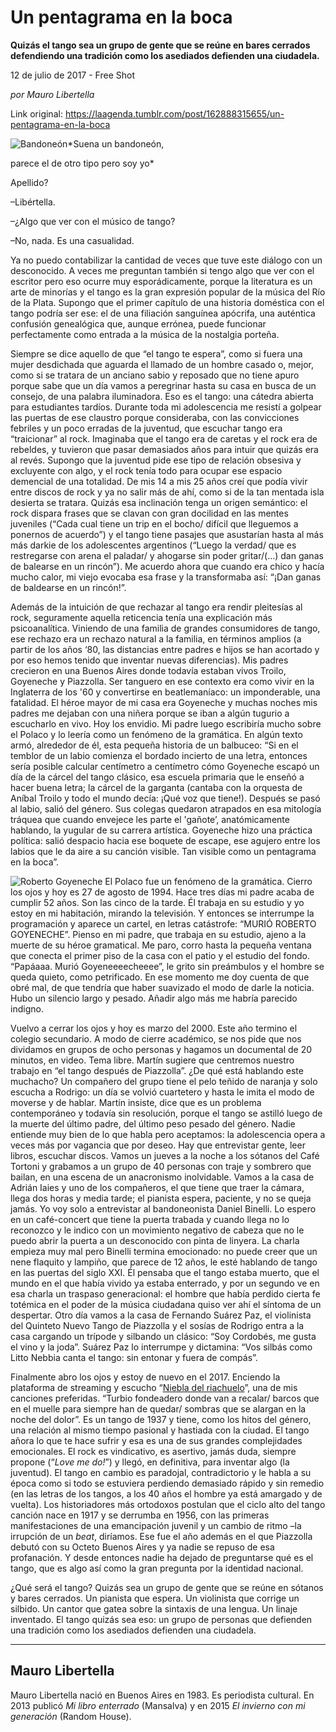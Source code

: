# Un pentagrama en la boca

**Quizás el tango sea un grupo de gente que se reúne en bares cerrados defendiendo una tradición como los asediados defienden una ciudadela.**

12 de julio de 2017 - Free Shot

_por Mauro Libertella_

Link original: https://laagenda.tumblr.com/post/162888315655/un-pentagrama-en-la-boca

![Bandoneón](https://64.media.tumblr.com/1ea653fad3e8f927e07d274fcd53beb2/tumblr_inline_pjzz1rzGNN1t6q87u_500.jpg)*Suena un bandoneón,  

parece el de otro tipo pero soy yo*

Apellido?  

–Libértella.  

–¿Algo que ver con el músico de tango?  

–No, nada. Es una casualidad.

Ya no puedo contabilizar la cantidad de veces que tuve este diálogo con un desconocido. A veces me preguntan también si tengo algo que ver con el escritor pero eso ocurre muy esporádicamente, porque la literatura es un arte de minorías y el tango es la gran expresión popular de la música del Río de la Plata. Supongo que el primer capítulo de una historia doméstica con el tango podría ser ese: el de una filiación sanguínea apócrifa, una auténtica confusión genealógica que, aunque errónea, puede funcionar perfectamente como entrada a la música de la nostalgia porteña.

Siempre se dice aquello de que “el tango te espera”, como si fuera una mujer desdichada que aguarda el llamado de un hombre casado o, mejor, como si se tratara de un anciano sabio y reposado que no tiene apuro porque sabe que un día vamos a peregrinar hasta su casa en busca de un consejo, de una palabra iluminadora. Eso es el tango: una cátedra abierta para estudiantes tardíos. Durante toda mi adolescencia me resistí a golpear las puertas de ese claustro porque consideraba, con las convicciones febriles y un poco erradas de la juventud, que escuchar tango era “traicionar” al rock. Imaginaba que el tango era de caretas y el rock era de rebeldes, y tuvieron que pasar demasiados años para intuir que quizás era al revés. Supongo que la juventud pide ese tipo de relación obsesiva y excluyente con algo, y el rock tenía todo para ocupar ese espacio demencial de una totalidad. De mis 14 a mis 25 años creí que podía vivir entre discos de rock y ya no salir más de ahí, como si de la tan mentada isla desierta se tratara. Quizás esa inclinación tenga un origen semántico: el rock dispara frases que se clavan con gran docilidad en las mentes juveniles (“Cada cual tiene un trip en el bocho/ difícil que lleguemos a ponernos de acuerdo”) y el tango tiene pasajes que asustarían hasta al más más darkie de los adolescentes argentinos (“Luego la verdad/ que es restregarse con arena el paladar/ y ahogarse sin poder gritar/(…) dan ganas de balearse en un rincón”). Me acuerdo ahora que cuando era chico y hacía mucho calor, mi viejo evocaba esa frase y la transformaba así: “¡Dan ganas de baldearse en un rincón!”.

Además de la intuición de que rechazar al tango era rendir pleitesías al rock, seguramente aquella reticencia tenía una explicación más psicoanalítica. Viniendo de una familia de grandes consumidores de tango, ese rechazo era un rechazo natural a la familia, en términos amplios (a partir de los años ‘80, las distancias entre padres e hijos se han acortado y por eso hemos tenido que inventar nuevas diferencias). Mis padres crecieron en una Buenos Aires donde todavía estaban vivos Troilo, Goyeneche y Piazzolla. Ser tanguero en ese contexto era como vivir en la Inglaterra de los '60 y convertirse en beatlemaníaco: un imponderable, una fatalidad. El héroe mayor de mi casa era Goyeneche y muchas noches mis padres me dejaban con una niñera porque se iban a algún tugurio a escucharlo en vivo. Hoy los envidio. Mi padre luego escribiría mucho sobre el Polaco y lo leería como un fenómeno de la gramática. En algún texto armó, alrededor de él, esta pequeña historia de un balbuceo: “Si en el temblor de un labio comienza el bordado incierto de una letra, entonces sería posible calcular centímetro a centímetro cómo Goyeneche escapó un día de la cárcel del tango clásico, esa escuela primaria que le enseñó a hacer buena letra; la cárcel de la garganta (cantaba con la orquesta de Aníbal Troilo y todo el mundo decía: ¡Qué voz que tiene!). Después se pasó al labio, salió del género. Sus colegas quedaron atrapados en esa mitología tráquea que cuando envejece les parte el 'gañote’, anatómicamente hablando, la yugular de su carrera artística. Goyeneche hizo una práctica política: salió despacio hacia ese boquete de escape, ese agujero entre los labios que le da aire a su canción visible. Tan visible como un pentagrama en la boca”.

![Roberto Goyeneche](https://64.media.tumblr.com/d8cfcd20c96568af3be8c0f7f745eff5/tumblr_inline_pjzz1sqfrt1t6q87u_500.jpg) El Polaco fue un fenómeno de la gramática. Cierro los ojos y hoy es 27 de agosto de 1994. Hace tres días mi padre acaba de cumplir 52 años. Son las cinco de la tarde. Él trabaja en su estudio y yo estoy en mi habitación, mirando la televisión. Y entonces se interrumpe la programación y aparece un cartel, en letras catástrofe: “MURIÓ ROBERTO GOYENECHE”. Pienso en mi padre, que trabaja en su estudio, ajeno a la muerte de su héroe gramatical. Me paro, corro hasta la pequeña ventana que conecta el primer piso de la casa con el patio y el estudio del fondo. “Papáaaa. Murió Goyeneeeecheeee”, le grito sin preámbulos y el hombre se queda quieto, como petrificado. En ese momento me doy cuenta de que obré mal, de que tendría que haber suavizado el modo de darle la noticia. Hubo un silencio largo y pesado. Añadir algo más me habría parecido indigno.

Vuelvo a cerrar los ojos y hoy es marzo del 2000. Este año termino el colegio secundario. A modo de cierre académico, se nos pide que nos dividamos en grupos de ocho personas y hagamos un documental de 20 minutos, en video. Tema libre. Martín sugiere que centremos nuestro trabajo en “el tango después de Piazzolla”. ¿De qué está hablando este muchacho? Un compañero del grupo tiene el pelo teñido de naranja y solo escucha a Rodrigo: un día se volvió cuartetero y hasta le imita el modo de moverse y de hablar. Martín insiste, dice que es un problema contemporáneo y todavía sin resolución, porque el tango se astilló luego de la muerte del último padre, del último peso pesado del género. Nadie entiende muy bien de lo que habla pero aceptamos: la adolescencia opera a veces más por vagancia que por deseo. Hay que entrevistar gente, leer libros, escuchar discos. Vamos un jueves a la noche a los sótanos del Café Tortoni y grabamos a un grupo de 40 personas con traje y sombrero que bailan, en una escena de un anacronismo inolvidable. Vamos a la casa de Adrián Iaies y uno de los compañeros, el que tiene que traer la cámara, llega dos horas y media tarde; el pianista espera, paciente, y no se queja jamás. Yo voy solo a entrevistar al bandoneonista Daniel Binelli. Lo espero en un café-concert que tiene la puerta trabada y cuando llega no lo reconozco y le indico con un movimiento negativo de cabeza que no le puedo abrir la puerta a un desconocido con pinta de linyera. La charla empieza muy mal pero Binelli termina emocionado: no puede creer que un nene flaquito y lampiño, que parece de 12 años, le esté hablando de tango en las puertas del siglo XXI. Él pensaba que el tango estaba muerto, que el mundo en el que había vivido ya estaba enterrado, y por un segundo ve en esa charla un traspaso generacional: el hombre que había perdido cierta fe totémica en el poder de la música ciudadana quiso ver ahí el síntoma de un despertar. Otro día vamos a la casa de Fernando Suárez Paz, el violinista del Quinteto Nuevo Tango de Piazzolla y el sosías de Rodrigo entra a la casa cargando un trípode y silbando un clásico: “Soy Cordobés, me gusta el vino y la joda”. Suárez Paz lo interrumpe y dictamina: “Vos silbás como Litto Nebbia canta el tango: sin entonar y fuera de compás”.

Finalmente abro los ojos y estoy de nuevo en el 2017. Enciendo la plataforma de streaming y escucho “[Niebla del riachuelo](https://youtu.be/ye8_ewYZrlo)”, una de mis canciones preferidas. “Turbio fondeadero donde van a recalar/ barcos que en el muelle para siempre han de quedar/ sombras que se alargan en la noche del dolor”. Es un tango de 1937 y tiene, como los hitos del género, una relación al mismo tiempo pasional y hastiada con la ciudad. El tango añora lo que te hace sufrir y esa es una de sus grandes complejidades emocionales. El rock es vindicativo, es asertivo, jamás duda, siempre propone (“*Love me do!*”) y llegó, en definitiva, para inventar algo (la juventud). El tango en cambio es paradojal, contradictorio y le habla a su época como si todo se estuviera perdiendo demasiado rápido y sin remedio (en las letras de los tangos, a los 40 años el hombre ya está amargado y de vuelta). Los historiadores más ortodoxos postulan que el ciclo alto del tango canción nace en 1917 y se derrumba en 1956, con las primeras manifestaciones de una emancipación juvenil y un cambio de ritmo –la irrupción de un *beat*, diríamos. Ese fue el año además en el que Piazzolla debutó con su Octeto Buenos Aires y ya nadie se repuso de esa profanación. Y desde entonces nadie ha dejado de preguntarse qué es el tango, que es algo así como la gran pregunta por la identidad nacional.

¿Qué será el tango? Quizás sea un grupo de gente que se reúne en sótanos y bares cerrados. Un pianista que espera. Un violinista que corrige un silbido. Un cantor que gatea sobre la sintaxis de una lengua. Un linaje inventado. El tango quizás sea eso: un grupo de personas que defienden una tradición como los asediados defienden una ciudadela.

  




---

 Mauro Libertella
-----------------

 Mauro Libertella nació en Buenos Aires en 1983. Es periodista cultural. En 2013 publicó *Mi libro enterrado* (Mansalva) y en 2015 *El invierno con mi generación* (Random House). 

